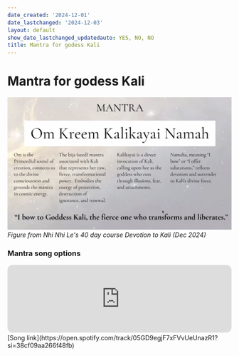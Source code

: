 ```yaml
---
date_created: '2024-12-01'
date_lastchanged: '2024-12-03'
layout: default
show_date_lastchanged_updatedauto: YES, NO, NO
title: Mantra for godess Kali
---
```

# Mantra for godess Kali 
![](media/cleanshot_2024-12-01-at-16-30-51@2x.png)
*Figure from Nhi Nhi Le's 40 day course Devotion to Kali (Dec 2024)* 

### Mantra song options

<iframe style="border-radius:12px" src="https://open.spotify.com/embed/track/05GD9egjF7xFVvUeUnazR1?utm_source=generator" width="100%" height="152" frameBorder="0" allowfullscreen="" allow="autoplay; clipboard-write; encrypted-media; fullscreen; picture-in-picture" loading="lazy"></iframe>
[Song link](https://open.spotify.com/track/05GD9egjF7xFVvUeUnazR1?si=38cf09aa266f48fb)

